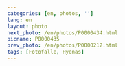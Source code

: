 ```yaml
---
categories: [en, photos, '']
lang: en
layout: photo
next_photo: /en/photos/P0000434.html
picname: P0000435
prev_photo: /en/photos/P0000212.html
tags: [Fotofalle, Hyenas]
---
```

